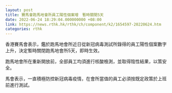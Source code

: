 ```yaml
---
layout: post
title: 賽馬會跑馬地會所員工陽性個案增　暫時關閉5天
date: 2022-06-24 18:29:04.000000000 +08:00
link: https://news.rthk.hk/rthk/ch/component/k2/1654597-20220624.htm
categories: rthk
---
```


香港賽馬會表示，鑑於跑馬地會所近日從新冠病毒測試所錄得的員工陽性個案數字上升，決定暫時關閉跑馬地會所5天，即時生效。

跑馬地會所在重新開放前，全部員工均須進行核酸檢測，並取得陰性結果，以策安全。

馬會表示，一直積極防控新冠病毒疫情，在會所當值的員工必須按既定政策於上班前進行測試。
